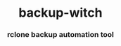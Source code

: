 <h1 align="center" style="border-bottom: none;">backup-witch</h1>
<h3 align="center">rclone backup automation tool</h3>
